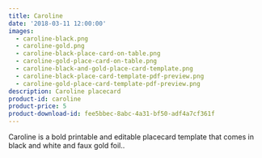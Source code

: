 ```yaml
---
title: Caroline
date: '2018-03-11 12:00:00'
images:
  - caroline-black.png
  - caroline-gold.png
  - caroline-black-place-card-on-table.png
  - caroline-gold-place-card-on-table.png
  - caroline-black-and-gold-place-card-template.png
  - caroline-black-place-card-template-pdf-preview.png
  - caroline-gold-place-card-template-pdf-preview.png
description: Caroline placecard
product-id: caroline
product-price: 5
product-download-id: fee5bbec-8abc-4a31-bf50-adf4a7cf361f
---
```

Caroline is a bold printable and editable placecard template that comes in black and white and faux gold foil..
